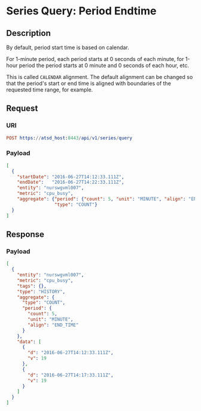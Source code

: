 # Series Query: Period Endtime

## Description

By default, period start time is based on calendar. 

For 1-minute period, each period starts at 0 seconds of each minute, for 1-hour period the period starts at 0 minute and 0 seconds of each hour, etc.

This is called `CALENDAR` alignment. The default alignment can be changed so that the period's start or end time is aligned with boundaries of the requested time range, for example.

## Request

### URI

```elm
POST https://atsd_host:8443/api/v1/series/query
```

### Payload

```json
[
  {
    "startDate": "2016-06-27T14:12:33.111Z",
    "endDate":   "2016-06-27T14:22:33.111Z",
    "entity": "nurswgvml007",
    "metric": "cpu_busy",
    "aggregate": {"period": {"count": 5, "unit": "MINUTE", "align": "END_TIME"},
                  "type": "COUNT"}
  }
]
```

## Response

### Payload

```json
[
  {
    "entity": "nurswgvml007",
    "metric": "cpu_busy",
    "tags": {},
    "type": "HISTORY",
    "aggregate": {
      "type": "COUNT",
      "period": {
        "count": 5,
        "unit": "MINUTE",
        "align": "END_TIME"
      }
    },
    "data": [
      {
        "d": "2016-06-27T14:12:33.111Z",
        "v": 19
      },
      {
        "d": "2016-06-27T14:17:33.111Z",
        "v": 19
      }
    ]
  }
]
```


